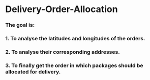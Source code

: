 # Delivery-Order-Allocation
### The goal is:
### 1. To analyse the latitudes and longitudes of the orders.
### 2. To analyse their corresponding addresses.
### 3. To finally get the order in which packages should be allocated for delivery.
